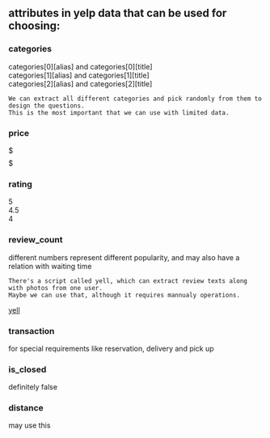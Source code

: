 ## attributes in yelp data that can be used for choosing:
### categories
categories[0][alias] and categories[0][title]   
categories[1][alias] and categories[1][title]   
categories[2][alias] and categories[2][title]   
``` 
We can extract all different categories and pick randomly from them to design the questions.
This is the most important that we can use with limited data.
```
### price
$  
$$  
$$$  
$$$$  

### rating
5  
4.5  
4  

### review_count
different numbers represent different popularity, and may also have a relation with waiting time
```
There's a script called yell, which can extract review texts along with photos from one user.
Maybe we can use that, although it requires mannualy operations.
```
[yell](https://github.com/tmcw-up-for-adoption/yell)
### transaction
for special requirements like reservation, delivery and pick up

### is_closed
definitely false

### distance
may use this
